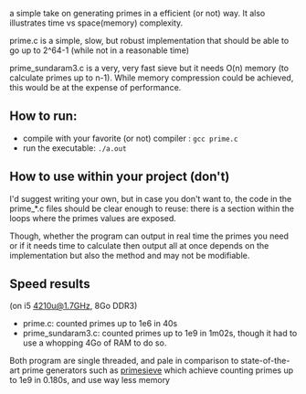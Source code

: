 a simple take on generating primes in a efficient (or not) way. It also illustrates time vs space(memory) complexity.

prime.c is a simple, slow, but robust implementation that should be able to go up to 2^64-1 (while not in a reasonable time)

prime_sundaram3.c is a very, very fast sieve but it needs O(n) memory (to calculate primes up to n-1). While memory compression could be achieved, this would be at the expense of performance.

## How to run:

- compile with your favorite (or not) compiler : `gcc prime.c`
- run the executable: `./a.out`

## How to use within your project (don't)

I'd suggest writing your own, but in case you don't want to, the code in the prime\_\*.c files should be clear enough to reuse: there is a section within the loops where the primes values are exposed.

Though, whether the program can output in real time the primes you need or if it needs time to calculate then output all at once depends on the implementation but also the method and may not be modifiable.

## Speed results

(on i5 4210u@1.7GHz, 8Go DDR3)

- prime.c: counted primes up to 1e6 in 40s
- prime_sundaram3.c: counted primes up to 1e9 in 1m02s, though it had to use a whopping 4Go of RAM to do so.

Both program are single threaded, and pale in comparison to state-of-the-art prime generators such as [primesieve](https://github.com/kimwalisch/primesieve) which achieve counting primes up to 1e9 in 0.180s, and use way less memory
